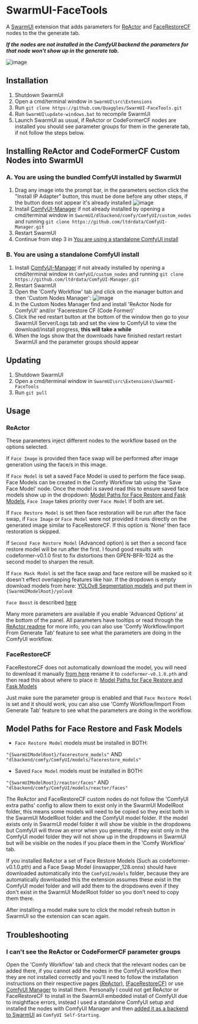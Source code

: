 # SwarmUI-FaceTools

A [SwarmUI](https://github.com/mcmonkeyprojects/SwarmUI/) extension that adds parameters for [ReActor](https://github.com/Gourieff/comfyui-reactor-node) and [FaceRestoreCF](https://github.com/mav-rik/facerestore_cf) nodes to the the generate tab.

***If the nodes are not installed in the ComfyUI backend the parameters for that node won't show up in the generate tab.***

![image](https://github.com/user-attachments/assets/61be3d04-88f2-4f21-b84a-f47435dfefd1)

## Installation

1. Shutdown SwarmUI
2. Open a cmd/terminal window in `SwarmUI\src\Extensions`
3. Run `git clone https://github.com/Quaggles/SwarmUI-FaceTools.git`
4. Run `SwarmUI\update-windows.bat` to recompile SwarmUI
5. Launch SwarmUI as usual, if ReActor or CodeFormerCF nodes are installed you should see parameter groups for them in the generate tab, if not follow the steps below.

## Installing ReActor and CodeFormerCF Custom Nodes into SwarmUI
### A. You are using the bundled ComfyUI installed by SwarmUI
1. Drag any image into the prompt bar, in the parameters section click the "Install IP Adapter" button, this must be done before any other steps, if the button does not appear it's already installed ![image](https://github.com/user-attachments/assets/fcd63537-87e5-4ec1-af04-591b7566e684)
2. Install [ComfyUI-Manager](https://github.com/ltdrdata/ComfyUI-Manager) if not already installed by opening a cmd/terminal window in `SwarmUI/dlbackend/comfy/ComfyUI/custom_nodes` and running `git clone https://github.com/ltdrdata/ComfyUI-Manager.git`
3. Restart SwarmUI
4. Continue from step 3 in [You are using a standalone ComfyUI install](#b-you-are-using-a-standalone-comfyui-install)

### B. You are using a standalone ComfyUI install
1. Install [ComfyUI-Manager](https://github.com/ltdrdata/ComfyUI-Manager) if not already installed by opening a cmd/terminal window in `ComfyUI/custom_nodes` and running `git clone https://github.com/ltdrdata/ComfyUI-Manager.git`
2. Restart SwarmUI
3. Open the 'Comfy Workflow' tab and click on the manager button and then 'Custom Nodes Manager': ![image](https://github.com/user-attachments/assets/878878c1-e498-4e3c-922b-72efe382fb12)
4. In the Custom Nodes Manager find and install 'ReActor Node for ComfyUI' and/or 'Facerestore CF (Code Former)'
5. Click the red restart button at the bottom of the window then go to your SwarmUI Server/Logs tab and set the view to ComfyUI to view the download/install progress, **this will take a while**
6. When the logs show that the downloads have finished restart restart SwarmUI and the parameter groups should appear

## Updating
1. Shutdown SwarmUI
2. Open a cmd/terminal window in `SwarmUI\src\Extensions\SwarmUI-FaceTools`
3. Run `git pull`

## Usage

### ReActor

These parameters inject different nodes to the workflow based on the options selected.

If `Face Image` is provided then face swap will be performed after image generation using the face/s in this image.

If `Face Model` is set a saved Face Model is used to perform the face swap. Face Models can be created in the Comfy Workflow tab using the 'Save Face Model' node. Once the model is saved read this to ensure saved face models show up in the dropdown: [Model Paths for Face Restore and Fask Models](#model-paths-for-face-restore-and-fask-models), `Face Image` takes priority over `Face Model` if both are set.

If `Face Restore Model` is set then face restoration will be run after the face swap, if `Face Image` or `Face Model` were not provided it runs directly on the generated image similar to FaceRestoreCF. If this option is 'None' then face restoration is skipped.

If `Second Face Restore Model` (Advanced option) is set then a second face restore model will be run after the first. I found good results with codeformer-v0.1.0 first to fix distortions then GPEN-BFR-1024 as the second model to sharpen the result.

If `Face Mask Model` is set the face swap and face restore will be masked so it doesn't effect overlapping features like hair. If the dropdown is empty download models from here: [YOLOv8 Segmentation models](https://github.com/hben35096/assets/releases/) and put them in `{SwarmUIModelRoot}/yolov8`

`Face Boost` is described [here](https://github.com/Gourieff/comfyui-reactor-node?tab=readme-ov-file#051-alpha1)

Many more parameters are available if you enable 'Advanced Options' at the bottom of the panel. All parameters have tooltips or read through the [ReActor readme](https://github.com/Gourieff/comfyui-reactor-node) for more info, you can also use 'Comfy Workflow/Import From Generate Tab' feature to see what the parameters are doing in the ComfyUI workflow.

### FaceRestoreCF

FaceRestoreCF does not automatically download the model, you will need to download it manually [from here](https://github.com/sczhou/CodeFormer/releases/download/v0.1.0/codeformer.pth) rename it to `codeformer-v0.1.0.pth` and then read this about where to place it: [Model Paths for Face Restore and Fask Models](#model-paths-for-face-restore-and-fask-models)

Just make sure the parameter group is enabled and that `Face Restore Model` is set and it should work, you can also use 'Comfy Workflow/Import From Generate Tab' feature to see what the parameters are doing in the workflow.

## Model Paths for Face Restore and Fask Models

* `Face Restore Model` models must be installed in BOTH:

`"{SwarmUIModelRoot}/facerestore_models"` AND `"dlbackend/comfy/ComfyUI/models/facerestore_models"`

* Saved `Face Model` models must be installed in BOTH:

`"{SwarmUIModelRoot}/reactor/faces"` AND `"dlbackend/comfy/ComfyUI/models/reactor/faces"`

The ReActor and FaceRestoreCF custom nodes do not follow the 'ComfyUI extra paths' config to allow them to exist only in the SwarmUI ModelRoot folder, this means some models will need to be copied so they exist both in the SwarmUI ModelRoot folder and the ComfyUI model folder. If the model exists only in SwarmUI model folder it will show be visible in the dropdowns but ComfyUI will throw an error when you generate, if they exist only in the ComfyUI model folder they will not show up in the dropdowns in SwarmUI but will be visible on the nodes if you place them in the 'Comfy Workflow' tab.

If you installed ReActor a set of Face Restore Models (Such as codeformer-v0.1.0.pth) and a Face Swap Model (inswapper_128.onnx) should have downloaded automatically into the `ComfyUI/models` folder, because they are automatically downloaded this the extension assumes these exist in the ComfyUI model folder and will add them to the dropdowns even if they don't exist in the SwarmUI ModelRoot folder so you don't need to copy them there. 

After installing a model make sure to click the model refresh button in SwarmUI so the extension can scan again.

## Troubleshooting

### I can't see the ReActor or CodeFormerCF parameter groups

Open the 'Comfy Workflow' tab and check that the relevant nodes can be added there, if you cannot add the nodes in the ComfyUI workflow then they are not installed correctly and you'll need to follow the installation instructions on their respective pages [(ReActor)](https://github.com/Gourieff/comfyui-reactor-node), [(FaceRestoreCF)](https://github.com/mav-rik/facerestore_cf) or use [ComfyUI Manager](https://github.com/ltdrdata/ComfyUI-Manager) to install them. Personally I could not get ReActor or FaceRestoreCF to install in the SwarmUI embedded install of ComfyUI due to insightface errors, instead I used a standalone ComfyUI setup and installed the nodes with ComfyUI Manager and then [added it as a backend to SwarmUI](https://github.com/mcmonkeyprojects/SwarmUI/blob/master/src/BuiltinExtensions/ComfyUIBackend/README.md#installation-self-start) as `ComfyUI Self-Starting`.
